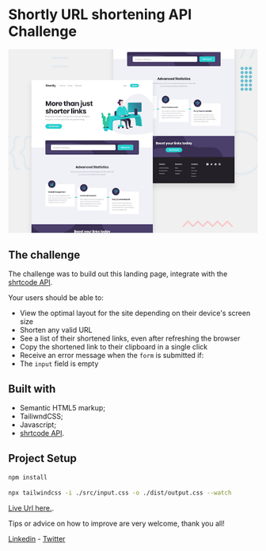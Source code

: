 # Shortly URL shortening API Challenge

![Design preview for the Shortly URL shortening API coding challenge](./design/desktop-preview.jpg)


## The challenge

The  challenge was to build out this landing page, integrate with the [shrtcode API](https://app.shrtco.de/).

Your users should be able to:

- View the optimal layout for the site depending on their device's screen size
- Shorten any valid URL
- See a list of their shortened links, even after refreshing the browser
- Copy the shortened link to their clipboard in a single click
- Receive an error message when the `form` is submitted if:
- The `input` field is empty
## Built with

- Semantic HTML5 markup;
- TailiwndCSS;
- Javascript;
- [shrtcode API](https://app.shrtco.de/).



## Project Setup

```sh
npm install 
```

```sh
npx tailwindcss -i ./src/input.css -o ./dist/output.css --watch
```

[Live Url here.](https://url-shortening-web-app.vercel.app/).

Tips or advice on how to improve are very welcome, thank you all!

[Linkedin](https://www.linkedin.com/in/miguelmpsilva/) -
[Twitter](https://twitter.com/Miguelmpsilva) 

